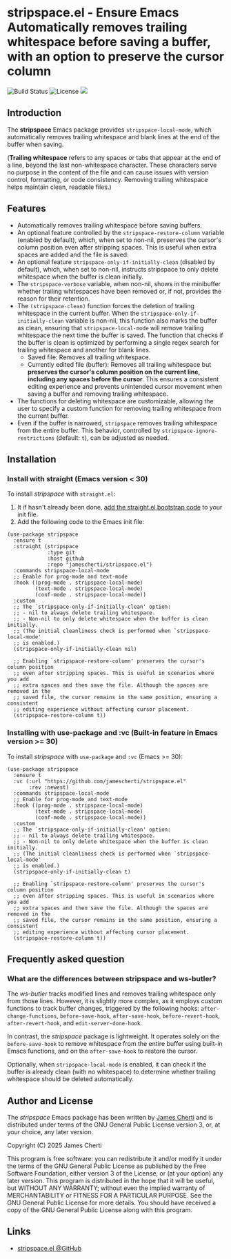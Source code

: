 # stripspace.el - Ensure Emacs Automatically removes trailing whitespace before saving a buffer, with an option to preserve the cursor column
![Build Status](https://github.com/jamescherti/stripspace.el/actions/workflows/ci.yml/badge.svg)
![License](https://img.shields.io/github/license/jamescherti/stripspace.el)
![](https://raw.githubusercontent.com/jamescherti/stripspace.el/main/.images/made-for-gnu-emacs.svg)

## Introduction

The **stripspace** Emacs package provides `stripspace-local-mode`, which automatically removes trailing whitespace and blank lines at the end of the buffer when saving.

(**Trailing whitespace** refers to any spaces or tabs that appear at the end of a line, beyond the last non-whitespace character. These characters serve no purpose in the content of the file and can cause issues with version control, formatting, or code consistency. Removing trailing whitespace helps maintain clean, readable files.)

## Features

- Automatically removes trailing whitespace before saving buffers.
- An optional feature controlled by the `stripspace-restore-column` variable (enabled by default), which, when set to non-nil, preserves the cursor's column position even after stripping spaces. This is useful when extra spaces are added and the file is saved:
- An optional feature `stripspace-only-if-initially-clean` (disabled by default), which, when set to non-nil, instructs stripspace to only delete whitespace when the buffer is clean initially.
- The `stripspace-verbose` variable, when non-nil, shows in the minibuffer whether trailing whitespaces have been removed or, if not, provides the reason for their retention.
- The `(stripspace-clean)` function forces the deletion of trailing whitespace in the current buffer. When the `stripspace-only-if-initially-clean` variable is non-nil, this function also marks the buffer as clean, ensuring that `stripspace-local-mode` will remove trailing whitespace the next time the buffer is saved. The function that checks if the buffer is clean is optimized by performing a single regex search for trailing whitespace and another for blank lines.
  - Saved file: Removes all trailing whitespace.
  - Currently edited file (buffer): Removes all trailing whitespace but **preserves the cursor's column position on the current line, including any spaces before the cursor**.
  This ensures a consistent editing experience and prevents unintended cursor movement when saving a buffer and removing trailing whitespace.
- The functions for deleting whitespace are customizable, allowing the user to specify a custom function for removing trailing whitespace from the current buffer.
- Even if the buffer is narrowed, `stripspace` removes trailing whitespace from the entire buffer. This behavior, controlled by `stripspace-ignore-restrictions` (default: `t`), can be adjusted as needed.

## Installation

### Install with straight (Emacs version < 30)

To install *stripspace* with `straight.el`:

1. It if hasn't already been done, [add the straight.el bootstrap code](https://github.com/radian-software/straight.el?tab=readme-ov-file#getting-started) to your init file.
2. Add the following code to the Emacs init file:
```emacs-lisp
(use-package stripspace
  :ensure t
  :straight (stripspace
             :type git
             :host github
             :repo "jamescherti/stripspace.el")
  :commands stripspace-local-mode
  ;; Enable for prog-mode and text-mode
  :hook ((prog-mode . stripspace-local-mode)
         (text-mode . stripspace-local-mode)
         (conf-mode . stripspace-local-mode))
  :custom
  ;; The `stripspace-only-if-initially-clean' option:
  ;; - nil to always delete trailing whitespace.
  ;; - Non-nil to only delete whitespace when the buffer is clean initially.
  ;; (The initial cleanliness check is performed when `stripspace-local-mode'
  ;; is enabled.)
  (stripspace-only-if-initially-clean nil)

  ;; Enabling `stripspace-restore-column' preserves the cursor's column position
  ;; even after stripping spaces. This is useful in scenarios where you add
  ;; extra spaces and then save the file. Although the spaces are removed in the
  ;; saved file, the cursor remains in the same position, ensuring a consistent
  ;; editing experience without affecting cursor placement.
  (stripspace-restore-column t))
```

### Installing with use-package and :vc (Built-in feature in Emacs version >= 30)

To install *stripspace* with `use-package` and `:vc` (Emacs >= 30):

``` emacs-lisp
(use-package stripspace
  :ensure t
  :vc (:url "https://github.com/jamescherti/stripspace.el"
       :rev :newest)
  :commands stripspace-local-mode
  ;; Enable for prog-mode and text-mode
  :hook ((prog-mode . stripspace-local-mode)
         (text-mode . stripspace-local-mode)
         (conf-mode . stripspace-local-mode))
  :custom
  ;; The `stripspace-only-if-initially-clean' option:
  ;; - nil to always delete trailing whitespace.
  ;; - Non-nil to only delete whitespace when the buffer is clean initially.
  ;; (The initial cleanliness check is performed when `stripspace-local-mode'
  ;; is enabled.)
  (stripspace-only-if-initially-clean t)

  ;; Enabling `stripspace-restore-column' preserves the cursor's column position
  ;; even after stripping spaces. This is useful in scenarios where you add
  ;; extra spaces and then save the file. Although the spaces are removed in the
  ;; saved file, the cursor remains in the same position, ensuring a consistent
  ;; editing experience without affecting cursor placement.
  (stripspace-restore-column t))
```

## Frequently asked question

### What are the differences between stripspace and ws-butler?

The *ws-butler* tracks modified lines and removes trailing whitespace only from those lines. However, it is slightly more complex, as it employs custom functions to track buffer changes, triggered by the following hooks: `after-change-functions`, `before-save-hook`, `after-save-hook`, `before-revert-hook`, `after-revert-hook`, and `edit-server-done-hook`.

In contrast, the *stripspace* package is lightweight. It operates solely on the `before-save-hook` to remove whitespace from the entire buffer using built-in Emacs functions, and on the `after-save-hook` to restore the cursor.

Optionally, when `stripspace-local-mode` is enabled, it can check if the buffer is already clean (with no whitespace) to determine whether trailing whitespace should be deleted automatically.

## Author and License

The *stripspace* Emacs package has been written by [James Cherti](https://www.jamescherti.com/) and is distributed under terms of the GNU General Public License version 3, or, at your choice, any later version.

Copyright (C) 2025 James Cherti

This program is free software: you can redistribute it and/or modify it under the terms of the GNU General Public License as published by the Free Software Foundation, either version 3 of the License, or (at your option) any later version. This program is distributed in the hope that it will be useful, but WITHOUT ANY WARRANTY; without even the implied warranty of MERCHANTABILITY or FITNESS FOR A PARTICULAR PURPOSE. See the GNU General Public License for more details. You should have received a copy of the GNU General Public License along with this program.

## Links

- [stripspace.el @GitHub](https://github.com/jamescherti/stripspace.el)
